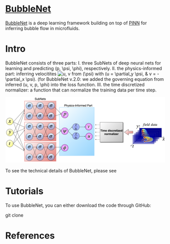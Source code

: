 # [BubbleNet](https://hanfengzhai.net/BubbleNet)

[BubbleNet](https://hanfengzhai.net/BubbleNet) is a deep learning framework building on top of [PINN](https://maziarraissi.github.io/PINNs/) for inferring bubble flow in microfluids.

# Intro

BubbleNet consists of three parts: I. three SubNets of deep neural nets for learning and predicting \(p, \psi, \phi\), respectively. II. the physics-informed part: inferring velocitites <img src="https://latex.codecogs.com/svg.image?u,&space;v" title="u, v" /> from \(\psi\) with \(u = \partial_y \psi, \& v = - \partial_x \psi\). (for BubbleNet v.2.0: we added the governing equation from inferred \(u, v, p, \phi\) into the loss function. III. the time discretized normalizer: a function that can normalize the training data per time step.

![](/Documents/figures/PhysNet_sub.png)

To see the technical details of BubbleNet, please see

# Tutorials

To use BubbleNet, you can either download the code through GitHub:

git clone 

# References


